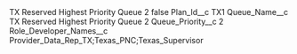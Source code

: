 <?xml version="1.0" encoding="UTF-8"?>
<CustomMetadata xmlns="http://soap.sforce.com/2006/04/metadata" xmlns:xsi="http://www.w3.org/2001/XMLSchema-instance" xmlns:xsd="http://www.w3.org/2001/XMLSchema">
    <label>TX Reserved Highest Priority Queue 2</label>
    <protected>false</protected>
    <values>
        <field>Plan_Id__c</field>
        <value xsi:type="xsd:string">TX1</value>
    </values>
    <values>
        <field>Queue_Name__c</field>
        <value xsi:type="xsd:string">TX Reserved Highest Priority Queue 2</value>
    </values>
    <values>
        <field>Queue_Priority__c</field>
        <value xsi:type="xsd:string">2</value>
    </values>
    <values>
        <field>Role_Developer_Names__c</field>
        <value xsi:type="xsd:string">Provider_Data_Rep_TX;Texas_PNC;Texas_Supervisor</value>
    </values>
</CustomMetadata>
